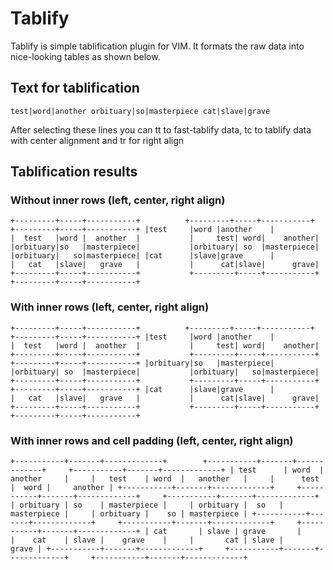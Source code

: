 Tablify
=======

Tablify is simple tablification plugin for VIM. It formats the raw data into nice-looking tables as shown below.

Text for tablification
----------------------

`test|word|another
orbituary|so|masterpiece
cat|slave|grave`

After selecting these lines you can <Leader>tt to fast-tablify data, <Leader>tc to tablify data with center alignment and <Leader>tr for right align

Tablification results
---------------------

### Without inner rows (left, center, right align)
`+---------+-----+-----------+			+---------+-----+-----------+			+---------+-----+-----------+
|test     |word |another    |			|  test   |word |  another  |			|     test| word|    another|
|orbituary|so   |masterpiece|			|orbituary| so  |masterpiece|			|orbituary|   so|masterpiece|
|cat      |slave|grave      |			|   cat   |slave|   grave   |			|      cat|slave|      grave|
+---------+-----+-----------+			+---------+-----+-----------+			+---------+-----+-----------+`

### With inner rows (left, center, right align)
`+---------+-----+-----------+			+---------+-----+-----------+			+---------+-----+-----------+
|test     |word |another    |			|  test   |word |  another  |			|     test| word|    another|
+---------+-----+-----------+			+---------+-----+-----------+			+---------+-----+-----------+
|orbituary|so   |masterpiece|			|orbituary| so  |masterpiece|			|orbituary|   so|masterpiece|
+---------+-----+-----------+			+---------+-----+-----------+			+---------+-----+-----------+
|cat      |slave|grave      |			|   cat   |slave|   grave   |			|      cat|slave|      grave|
+---------+-----+-----------+			+---------+-----+-----------+			+---------+-----+-----------+`

### With inner rows and cell padding (left, center, right align)
`+-----------+-------+-------------+		+-----------+-------+-------------+		+-----------+-------+-------------+
| test      | word  | another     |		|   test    | word  |   another   |		|      test |  word |     another |
+-----------+-------+-------------+		+-----------+-------+-------------+		+-----------+-------+-------------+
| orbituary | so    | masterpiece |		| orbituary |  so   | masterpiece |		| orbituary |    so | masterpiece |
+-----------+-------+-------------+		+-----------+-------+-------------+		+-----------+-------+-------------+
| cat       | slave | grave       |		|    cat    | slave |    grave    |		|       cat | slave |       grave |
+-----------+-------+-------------+		+-----------+-------+-------------+		+-----------+-------+-------------+`
